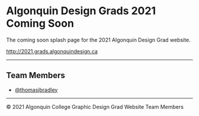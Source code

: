 # Algonquin Design Grads 2021<br>Coming Soon

The coming soon splash page for the 2021 Algonquin Design Grad website.

<http://2021.grads.algonquindesign.ca>

---

## Team Members

- [@thomasjbradley](https://github.com/thomasjbradley)

---

© 2021 Algonquin College Graphic Design Grad Website Team Members
